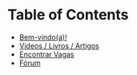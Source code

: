 # Table of Contents

* [Bem-vindo(a)!](README.md)
* [Vídeos / Livros / Artigos](CONTEUDO.md)
* [Encontrar Vagas](VAGAS.md)
* [Fórum](FORUM.md)